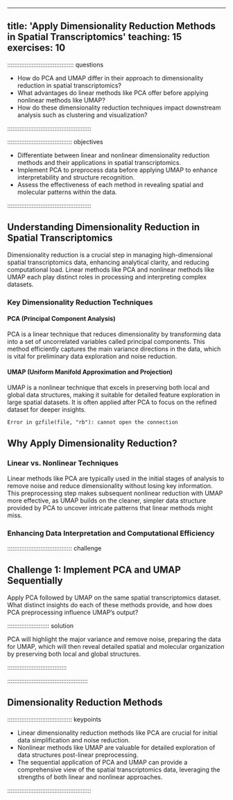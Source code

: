 
---
title: 'Apply Dimensionality Reduction Methods in Spatial Transcriptomics'
teaching: 15
exercises: 10
---

:::::::::::::::::::::::::::::::::::::: questions 

- How do PCA and UMAP differ in their approach to dimensionality reduction in spatial transcriptomics?
- What advantages do linear methods like PCA offer before applying nonlinear methods like UMAP?
- How do these dimensionality reduction techniques impact downstream analysis such as clustering and visualization?

::::::::::::::::::::::::::::::::::::::::::::::::

::::::::::::::::::::::::::::::::::::: objectives

- Differentiate between linear and nonlinear dimensionality reduction methods and their applications in spatial transcriptomics.
- Implement PCA to preprocess data before applying UMAP to enhance interpretability and structure recognition.
- Assess the effectiveness of each method in revealing spatial and molecular patterns within the data.

::::::::::::::::::::::::::::::::::::::::::::::::

## Understanding Dimensionality Reduction in Spatial Transcriptomics

Dimensionality reduction is a crucial step in managing high-dimensional spatial transcriptomics data, enhancing analytical clarity, and reducing computational load. Linear methods like PCA and nonlinear methods like UMAP each play distinct roles in processing and interpreting complex datasets.

### Key Dimensionality Reduction Techniques

#### PCA (Principal Component Analysis)
PCA is a linear technique that reduces dimensionality by transforming data into a set of uncorrelated variables called principal components. This method efficiently captures the main variance directions in the data, which is vital for preliminary data exploration and noise reduction.

#### UMAP (Uniform Manifold Approximation and Projection)
UMAP is a nonlinear technique that excels in preserving both local and global data structures, making it suitable for detailed feature exploration in large spatial datasets. It is often applied after PCA to focus on the refined dataset for deeper insights.


```{.error}
Error in gzfile(file, "rb"): cannot open the connection
```

## Why Apply Dimensionality Reduction?

### Linear vs. Nonlinear Techniques

Linear methods like PCA are typically used in the initial stages of analysis to remove noise and reduce dimensionality without losing key information. This preprocessing step makes subsequent nonlinear reduction with UMAP more effective, as UMAP builds on the cleaner, simpler data structure provided by PCA to uncover intricate patterns that linear methods might miss.

### Enhancing Data Interpretation and Computational Efficiency

::::::::::::::::::::::::::::::::::::: challenge 

## Challenge 1: Implement PCA and UMAP Sequentially

Apply PCA followed by UMAP on the same spatial transcriptomics dataset. What distinct insights do each of these methods provide, and how does PCA preprocessing influence UMAP’s output?

:::::::::::::::::::::::: solution 

PCA will highlight the major variance and remove noise, preparing the data for UMAP, which will then reveal detailed spatial and molecular organization by preserving both local and global structures.

::::::::::::::::::::::::::::::::::

::::::::::::::::::::::::::::::::::::::::::::::

## Dimensionality Reduction Methods

::::::::::::::::::::::::::::::::::::: keypoints 

- Linear dimensionality reduction methods like PCA are crucial for initial data simplification and noise reduction.
- Nonlinear methods like UMAP are valuable for detailed exploration of data structures post-linear preprocessing.
- The sequential application of PCA and UMAP can provide a comprehensive view of the spatial transcriptomics data, leveraging the strengths of both linear and nonlinear approaches.

::::::::::::::::::::::::::::::::::::::::::::::::
